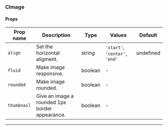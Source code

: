### CImage

#### Props

| Prop name              | Description                                    | Type    | Values                         | Default   |
| ---------------------- | ---------------------------------------------- | ------- | ------------------------------ | --------- |
| <code>align</code>     | Set the horizontal aligment.                   | string  | `'start'`, `'center'`, `'end'` | undefined |
| <code>fluid</code>     | Make image responsive.                         | boolean | -                              |           |
| <code>rounded</code>   | Make image rounded.                            | boolean | -                              |           |
| <code>thumbnail</code> | Give an image a rounded 1px border appearance. | boolean | -                              |           |

---
